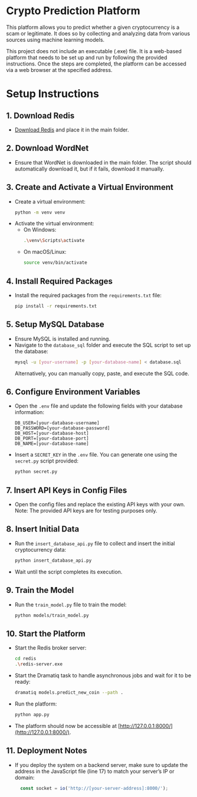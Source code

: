 # Crypto Prediction Platform

This platform allows you to predict whether a given cryptocurrency is a scam or legitimate. It does so by collecting and analyzing data from various sources using machine learning models.

This project does not include an executable (.exe) file. It is a web-based platform that needs to be set up and run by following the provided instructions. Once the steps are completed, the platform can be accessed via a web browser at the specified address.


# Setup Instructions

## 1. Download Redis
- [Download Redis](https://redis.io/downloads/) and place it in the main folder.

## 2. Download WordNet
- Ensure that WordNet is downloaded in the main folder. The script should automatically download it, but if it fails, download it manually.

## 3. Create and Activate a Virtual Environment
- Create a virtual environment:
  ```bash
  python -m venv venv
  ```
- Activate the virtual environment:
  - On Windows:
    ```bash
    .\venv\Scripts\activate
    ```
  - On macOS/Linux:
    ```bash
    source venv/bin/activate
    ```

## 4. Install Required Packages
- Install the required packages from the `requirements.txt` file:
  ```bash
  pip install -r requirements.txt
  ```

## 5. Setup MySQL Database
- Ensure MySQL is installed and running.
- Navigate to the `database_sql` folder and execute the SQL script to set up the database:
  ```bash
  mysql -u [your-username] -p [your-database-name] < database.sql
  ```
  Alternatively, you can manually copy, paste, and execute the SQL code.

## 6. Configure Environment Variables
- Open the `.env` file and update the following fields with your database information:
  ```plaintext
  DB_USER=[your-database-username]
  DB_PASSWORD=[your-database-password]
  DB_HOST=[your-database-host]
  DB_PORT=[your-database-port]
  DB_NAME=[your-database-name]
  ```
- Insert a `SECRET_KEY` in the `.env` file. You can generate one using the `secret.py` script provided:
  ```bash
  python secret.py
  ```

## 7. Insert API Keys in Config Files
- Open the config files and replace the existing API keys with your own. Note: The provided API keys are for testing purposes only.

## 8. Insert Initial Data
- Run the `insert_database_api.py` file to collect and insert the initial cryptocurrency data:
  ```bash
  python insert_database_api.py
  ```
- Wait until the script completes its execution.

## 9. Train the Model
- Run the `train_model.py` file to train the model:
  ```bash
  python models/train_model.py
  ```

## 10. Start the Platform
- Start the Redis broker server:
  ```bash
  cd redis
  .\redis-server.exe
  ```
- Start the Dramatiq task to handle asynchronous jobs and wait for it to be ready:
  ```bash
  dramatiq models.predict_new_coin --path .
  ```
- Run the platform:
  ```bash
  python app.py
  ```
- The platform should now be accessible at [http://127.0.0.1:8000/](http://127.0.0.1:8000/).

## 11. Deployment Notes
- If you deploy the system on a backend server, make sure to update the address in the JavaScript file (line 17) to match your server’s IP or domain:
  ```javascript
    const socket = io('http://[your-server-address]:8000/');
  ```
```
